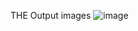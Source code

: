 THE Output images 
![image](https://github.com/user-attachments/assets/96ea1b27-dc4c-4cf1-9049-c66be925b37f)

